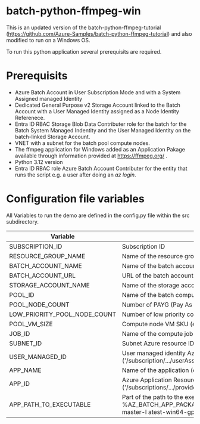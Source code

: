 # batch-python-ffmpeg-win
This is an updated version of the batch-python-ffmpeg-tutorial (https://github.com/Azure-Samples/batch-python-ffmpeg-tutorial) and also modified to run on a Windows OS.

To run this python application several prerequisits are required.  

# Prerequisits

- Azure Batch Account in User Subscription Mode and with a System Assigned managed Identity
- Dedicated General Purpose v2 Storage Account linked to the Batch Account with a User Managed Identity assigned as a Node Identity Referenece.
- Entra ID RBAC Storage Blob Data Contributer role for the batch for the Batch System Managed Indentity and the User Managed Identity on the batch-linked Storage Account. 
- VNET with a subnet for the batch pool compute nodes.
- The ffmpeg application for Windows added as an Application Pakage available through information provided at https://ffmpeg.org/ .
- Python 3.12 version
- Entra ID RBAC role Azure Batch Account Contributer for the entity that runs the script e.g. a user after doing an <i>az login</i>.   

# Configuration file variables

All Variables to run the demo are defined in the <it>config.py</it> file within the <it>src</it> subdirectory.


| Variable | Value |
|-|-|
| SUBSCRIPTION_ID | Subscription ID |
| RESOURCE_GROUP_NAME | Name of the resource group |
| BATCH_ACCOUNT_NAME | Name of the batch account |
| BATCH_ACCOUNT_URL | URL of the batch account (= 'https://...') |
| STORAGE_ACCOUNT_NAME | Name of the storage account |
| POOL_ID | Name of the batch compute node pool (e.g. 'ffmpeg_pool') | 
| POOL_NODE_COUNT | Number of PAYG (Pay As You Go) compute nodes within the pool |
| LOW_PRIORITY_POOL_NODE_COUNT | Number of low priority compute nodes within the pool |
| POOL_VM_SIZE | Compute node VM SKU (e.g. 'STANDARD_F1') |
| JOB_ID | Name of the compute job (e.g. 'ffmpeg_job') |
| SUBNET_ID | Subnet Azure resource ID ('/subscription/.../virtualNetworks/.../subnets/...)' |
| USER_MANAGED_ID | User managed identity Azure resouce ('/subscription/.../userAssignedIdentities/...' |
| APP_NAME | Name of the application (e.g. 'ffmpeg') |
| APP_ID | Azure Application Resource ID ('/subscriptions/.../providers/Microsoft.Batch/batchAccounts/.../applications/...)' |
| APP_PATH_TO_EXECUTABLE | Part of the path to the executable between %AZ_BATCH_APP_PACKAGE_{APP_NAME}% and the executable, e.g. 'ffmpeg-master-l atest-win64-gpl-shared/bin' ) |

